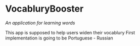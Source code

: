 # VocabluryBooster
<i>An application for learning words</i>

This app is supposed to help users widen their vocablury
First implementation is going to be Portuguese - Russian
